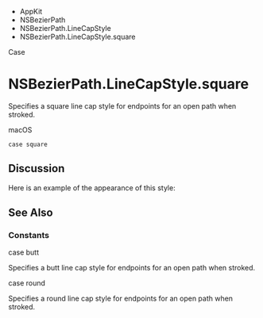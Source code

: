 

- AppKit
- NSBezierPath
- NSBezierPath.LineCapStyle
-  NSBezierPath.LineCapStyle.square 

Case

# NSBezierPath.LineCapStyle.square

Specifies a square line cap style for endpoints for an open path when stroked.

macOS

``` source
case square
```

## Discussion

Here is an example of the appearance of this style:

## See Also

### Constants

case butt

Specifies a butt line cap style for endpoints for an open path when stroked.

case round

Specifies a round line cap style for endpoints for an open path when stroked.

